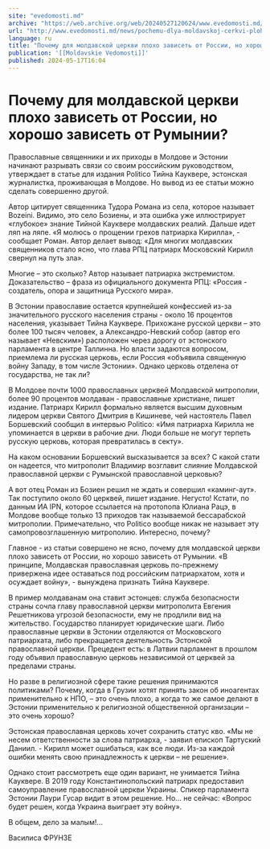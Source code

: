 ```yaml
---
site: "evedomosti.md"
archive: "https://web.archive.org/web/20240527120624/www.evedomosti.md/news/pochemu-dlya-moldavskoj-cerkvi-ploho-zaviset-ot-rossii-no-ho"
url: "http://www.evedomosti.md/news/pochemu-dlya-moldavskoj-cerkvi-ploho-zaviset-ot-rossii-no-ho"
language: ru
title: "Почему для молдавской церкви плохо зависеть от России, но хорошо зависеть от Румынии?"
publication: '[[Moldavskie Vedomosti]]'
published: 2024-05-17T16:04
---
```


# Почему для молдавской церкви плохо зависеть от России, но хорошо зависеть от Румынии?

Православные священники и их приходы в Молдове и Эстонии начинают разрывать связи со своим российским руководством, утверждает в статье для издания Politico Тийна Кауквере, эстонская журналистка, проживающая в Молдове. Но вывод из ее статьи можно сделать совершенно другой.

Автор цитирует священника Тудора Романа из села, которое называет Bozeini. Видимо, это село Бозиены, и эта ошибка уже иллюстрирует «глубокое» знание Тийной Кауквере молдавских реалий. Дальше идет ляп на ляпе. «Я молюсь о прощении грехов патриарха Кирилла», - сообщает Роман. Автор делает вывод: «Для многих молдавских священников стало ясно, что глава РПЦ патриарх Московский Кирилл свернул на путь зла».

Многие – это сколько? Автор называет патриарха экстремистом. Доказательство – фраза из официального документа РПЦ: «Россия - создатель, опора и защитница Русского мира».

В Эстонии православие остается крупнейшей конфессией из-за значительного русского населения страны - около 16 процентов населения, указывает Тийна Кауквере. Прихожане русской церкви – это более 100 тысяч человек, а Александро-Невский собор (автор его называет «Невским») расположен через дорогу от эстонского парламента в центре Таллинна. Но власти задаются вопросом, приемлема ли русская церковь, если Россия «объявила священную войну Западу, в том числе Эстонии». Однако церковь отделена от государства, не так ли?

В Молдове почти 1000 православных церквей Молдавской митрополии, более 90 процентов молдаван - православные христиане, пишет издание. Патриарх Кирилл формально является высшим духовным лидером церкви Святого Дмитрия в Кишиневе, чей настоятель Павел Боршевский сообщил в интервью Politico: «Имя патриарха Кирилла не упоминается в церкви в рабочие дни. Люди больше не могут терпеть русскую церковь, которая превратилась в секту».

На каком основании Боршевский высказывается за всех? С какой стати он надеется, что митрополит Владимир возглавит слияние Молдавской православной церкви с Румынской православной церковью?

А вот отец Роман из Бозиен решил не ждать и совершил «каминг-аут». Так поступило около 60 церквей, пишет издание. Негусто! Кстати, по данным ИА IPN, которое ссылается на протопопа Юлиана Рацэ, в Молдове вообще только 13 приходов так называемой бессарабской митрополии. Примечательно, что Politico вообще никак не называет эту самопровозглашенную митрополию. Интересно, почему?

Главное - из статьи совершено не ясно, почему для молдавской церкви плохо зависеть от России, но хорошо зависеть от Румынии. «В принципе, Молдавская православная церковь по-прежнему привержена идее оставаться под российским патриархатом, хотя и осуждает войну», - вынуждена признать Тийна Кауквере.

В пример молдаванам она ставит эстонцев: служба безопасности страны сочла главу православной церкви митрополита Евгения Решетникова угрозой безопасности, ему не продлили вид на жительство. Государство планирует юридические шаги. Либо православные церкви в Эстонии отделяются от Московского патриархата, либо прекращается деятельность Эстонской православной церкви. Прецедент есть: в Латвии парламент в прошлом году объявил православную церковь независимой от церквей за пределами страны.

Но разве в религиозной сфере такие решения принимаются политиками? Почему, когда в Грузии хотят принять закон об иноагентах применительно к НПО, – это очень плохо, а когда то же самое делают в Эстонии применительно к религиозной общественной организации – это очень хорошо?

Эстонская православная церковь хочет сохранить статус кво. «Мы не несем ответственности за слова патриарха, - заявил епископ Тартуский Даниил. - Кирилл может ошибаться, как все люди. Из-за каждой ошибки менять свою принадлежность к церкви – не решение».

Однако стоит рассмотреть еще один вариант, не унимается Тийна Кауквере. В 2019 году Константинопольский патриарх предоставил самоуправление православной церкви Украины. Спикер парламента Эстонии Лаури Гусар видит в этом решение. Но… не сейчас: «Вопрос будет решен, когда Украина выиграет эту войну».

В общем, дело за малым!…

Василиса ФРУНЗЕ